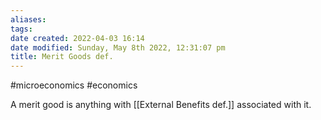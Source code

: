```yaml
---
aliases: 
tags: 
date created: 2022-04-03 16:14
date modified: Sunday, May 8th 2022, 12:31:07 pm
title: Merit Goods def.
---
```


#microeconomics #economics

A merit good is anything with [[External Benefits def.]] associated with it.

